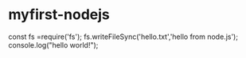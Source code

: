 # myfirst-nodejs
const fs =require('fs');
fs.writeFileSync('hello.txt','hello from node.js');
console.log("hello world!");
